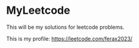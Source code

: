 # MyLeetcode
This will be my solutions for leetcode problems.

This is my profile: 
    https://leetcode.com/ferax2023/
